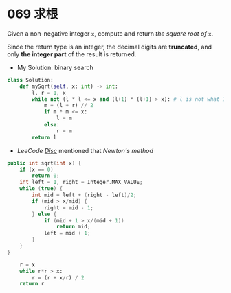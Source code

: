 # 069 求根

Given a non-negative integer `x`, compute and return *the square root of* `x`.

Since the return type is an integer, the decimal digits are **truncated**, and only **the integer part** of the result is returned.

* My Solution: binary search

```python
class Solution:
    def mySqrt(self, x: int) -> int:
        l, r = 1, x
        while not (l * l <= x and (l+1) * (l+1) > x): # l is not what I want
            m = (l + r) // 2
            if m * m <= x:
                l = m
            else:
                r = m
        return l
```



* *LeeCode [Disc](https://leetcode.com/problems/sqrtx/discuss/25057/3-4-short-lines-Integer-Newton-Every-Language)* mentioned that *Newton's method*

```c++
public int sqrt(int x) {
    if (x == 0)
        return 0;
    int left = 1, right = Integer.MAX_VALUE;
    while (true) {
        int mid = left + (right - left)/2;
        if (mid > x/mid) {
            right = mid - 1;
        } else {
            if (mid + 1 > x/(mid + 1))
                return mid;
            left = mid + 1;
        }
    }
}
```

```python
    r = x
    while r*r > x:
        r = (r + x/r) / 2
    return r
```




